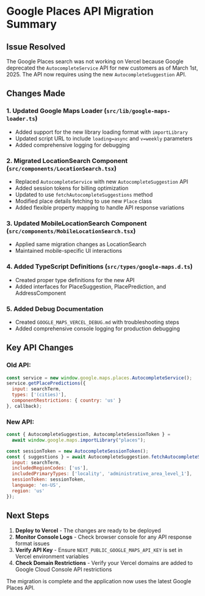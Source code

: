 # Google Places API Migration Summary

## Issue Resolved
The Google Places search was not working on Vercel because Google deprecated the `AutocompleteService` API for new customers as of March 1st, 2025. The API now requires using the new `AutocompleteSuggestion` API.

## Changes Made

### 1. Updated Google Maps Loader (`src/lib/google-maps-loader.ts`)
- Added support for the new library loading format with `importLibrary`
- Updated script URL to include `loading=async` and `v=weekly` parameters
- Added comprehensive logging for debugging

### 2. Migrated LocationSearch Component (`src/components/LocationSearch.tsx`)
- Replaced `AutocompleteService` with new `AutocompleteSuggestion` API
- Added session tokens for billing optimization
- Updated to use `fetchAutocompleteSuggestions` method
- Modified place details fetching to use new `Place` class
- Added flexible property mapping to handle API response variations

### 3. Updated MobileLocationSearch Component (`src/components/MobileLocationSearch.tsx`)
- Applied same migration changes as LocationSearch
- Maintained mobile-specific UI interactions

### 4. Added TypeScript Definitions (`src/types/google-maps.d.ts`)
- Created proper type definitions for the new API
- Added interfaces for PlaceSuggestion, PlacePrediction, and AddressComponent

### 5. Added Debug Documentation
- Created `GOOGLE_MAPS_VERCEL_DEBUG.md` with troubleshooting steps
- Added comprehensive console logging for production debugging

## Key API Changes

### Old API:
```javascript
const service = new window.google.maps.places.AutocompleteService();
service.getPlacePredictions({
  input: searchTerm,
  types: ['(cities)'],
  componentRestrictions: { country: 'us' }
}, callback);
```

### New API:
```javascript
const { AutocompleteSuggestion, AutocompleteSessionToken } = 
  await window.google.maps.importLibrary("places");

const sessionToken = new AutocompleteSessionToken();
const { suggestions } = await AutocompleteSuggestion.fetchAutocompleteSuggestions({
  input: searchTerm,
  includedRegionCodes: ['us'],
  includedPrimaryTypes: ['locality', 'administrative_area_level_1'],
  sessionToken: sessionToken,
  language: 'en-US',
  region: 'us'
});
```

## Next Steps

1. **Deploy to Vercel** - The changes are ready to be deployed
2. **Monitor Console Logs** - Check browser console for any API response format issues
3. **Verify API Key** - Ensure `NEXT_PUBLIC_GOOGLE_MAPS_API_KEY` is set in Vercel environment variables
4. **Check Domain Restrictions** - Verify your Vercel domains are added to Google Cloud Console API restrictions

The migration is complete and the application now uses the latest Google Places API.